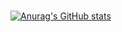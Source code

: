 ### 
[![Anurag's GitHub stats](https://github-readme-stats.vercel.app/api?username=YohanLee96&show_icons=true&theme=radical)](https://github.com/anuraghazra/github-readme-stats)

<!--
**YohanLee96/YohanLee96** is a ✨ _special_ ✨ repository because its `README.md` (this file) appears on your GitHub profile.

Here are some ideas to get you started:

- 🔭 I’m currently working on ...
- 🌱 I’m currently learning ...
- 👯 I’m looking to collaborate on ...
- 🤔 I’m looking for help with ...
- 💬 Ask me about ...
- 📫 How to reach me: ...
- 😄 Pronouns: ...
- ⚡ Fun fact: ...
-->

